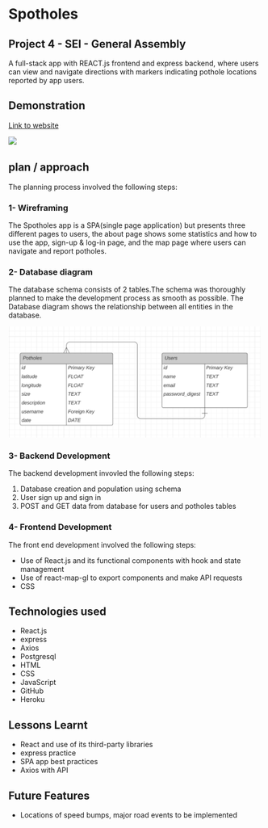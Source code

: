 # Spotholes

## Project 4 - SEI - General Assembly

A full-stack app with REACT.js frontend and express backend, where users can view and navigate directions with markers indicating pothole locations reported by app users. 

## Demonstration

<a href="https://spotholes.herokuapp.com/">Link to website</a>

<p><img src="/demo/" width='500px' style="text-align:center;"></p>

## plan / approach

The planning process involved the following steps:

### 1- Wireframing

The Spotholes app is a SPA(single page application) but presents three different pages to users, the about page shows some statistics and how to use the app, sign-up & log-in page, and the map page where users can navigate and report potholes.

### 2- Database diagram

The database schema consists of 2 tables.The schema was thoroughly planned to make the development process as smooth as possible. The Database diagram shows the relationship between all entities in the database.

<p><img src="/images/ERD.png" width='500px' style="text-align:center;"></p>

### 3- Backend Development

The backend development invovled the following steps:

<ol>
    <li>Database creation and population using schema </li>
    <li>User sign up and sign in</li>
    <li>POST and GET data from database for users and potholes tables</li>
</ol>

### 4- Frontend Development

The front end development involved the following steps:

<ul>
    <li>Use of React.js and its functional components with hook and state management</li>
    <li>Use of react-map-gl to export components and make API requests</li>
    <li>CSS</li>
</ul>

## Technologies used

<ul>
    <li>React.js</li>
    <li>express</li>
    <li>Axios</li>
    <li>Postgresql</li>
    <li>HTML</li>
    <li>CSS</li>
    <li>JavaScript</li>
    <li>GitHub</li>
    <li>Heroku</li>
</ul>

## Lessons Learnt

<ul>
    <li>React and use of its third-party libraries</li>
    <li>express practice</li>
    <li>SPA app best practices</li>
    <li>Axios with API</li>
</ul>

## Future Features

<ul>
    <li>Locations of speed bumps, major road events to be implemented</li>   
</ul>